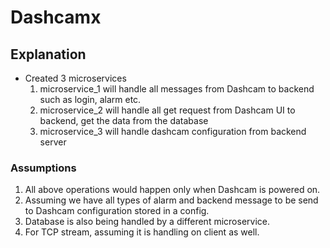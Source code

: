 # Dashcamx
## Explanation
- Created 3 microservices
    1. microservice_1 will handle all messages from Dashcam to backend such as login, alarm etc.
    2. microservice_2 will handle all get request from Dashcam UI to backend, get the data from the database
    3. microservice_3 will handle dashcam configuration from backend server

### Assumptions
1. All above operations would happen only when Dashcam is powered on.
2. Assuming we have all types of alarm and backend message to be send to Dashcam configuration stored in a config.
3. Database is also being handled by a different microservice.
4. For TCP stream, assuming it is handling on client as well.